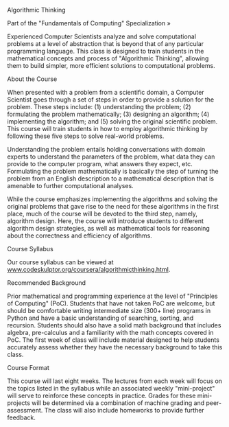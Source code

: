 

Algorithmic Thinking

Part of the "Fundamentals of Computing" Specialization »

Experienced Computer Scientists analyze and solve computational problems at a level of abstraction that is beyond that of any particular programming language. This class is designed to train students in the mathematical concepts and process of "Algorithmic Thinking", allowing them to build simpler, more efficient solutions to computational problems. 



About the Course


When presented with a problem from a scientific domain, a Computer Scientist goes through a set of steps in order to provide a solution for the problem. These steps include: (1) understanding the problem; (2) formulating the problem mathematically; (3) designing an algorithm; (4) implementing the algorithm; and (5) solving the original scientific problem. This course will train students in how to employ algorithmic thinking by following these five steps to solve real-world problems. 




Understanding the problem entails holding conversations with domain experts to understand the parameters of the problem, what data they can provide to the computer program, what answers they expect, etc. Formulating the problem mathematically is basically the step of turning the problem from an English description to a mathematical description that is amenable to further computational analyses. 




While the course emphasizes implementing the algorithms and solving the original problems that gave rise to the need for these algorithms in the first place, much of the course will be devoted to the third step, namely, algorithm design. Here, the course will introduce students to different algorithm design strategies, as well as mathematical tools for reasoning about the correctness and efficiency of algorithms.  


Course Syllabus

Our course syllabus can be viewed at www.codeskulptor.org/coursera/algorithmicthinking.html.

Recommended Background

Prior mathematical and programming experience at the level of "Principles of Computing" (PoC). Students that have not taken PoC are welcome, but should be comfortable writing intermediate size  (300+ line) programs in Python and have a basic understanding of searching, sorting, and recursion. Students should also have a solid math background that includes algebra, pre-calculus and a familiarity with the math concepts covered in PoC. The first week of class will include material designed to help students accurately assess whether they have the necessary background to take this class.


Course Format

This course will last eight weeks.  The lectures from each week will focus on the topics listed in the syllabus while an associated weekly "mini-project" will serve to reinforce these concepts in practice. Grades for these mini-projects will be determined via a combination of machine grading and peer-assessment. The class will also include homeworks to provide further feedback.
